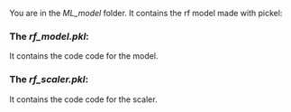 You are in the *ML_model* folder. It contains the rf model made with pickel:
### The *rf_model.pkl*:
It contains the code code for the model.

### The *rf_scaler.pkl*:
It contains the code code for the scaler.
